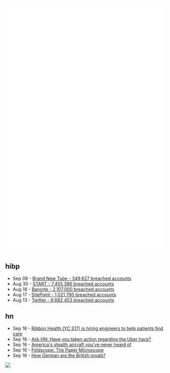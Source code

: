 ![Metrics](https://raw.githubusercontent.com/phixion/phixion/master/metrics.svg)

## hibp

<!--
for https://github.com/phixion/phixion/blob/main/.github/workflows/feeds.yml
-->
<!--START_SECTION:haveibeenpwnd-->
- Sep 08 - [Brand New Tube - 349,627 breached accounts](https://haveibeenpwned.com/PwnedWebsites#BrandNewTube)
- Aug 30 - [START - 7,455,386 breached accounts](https://haveibeenpwned.com/PwnedWebsites#Start)
- Aug 18 - [Banorte - 2,107,000 breached accounts](https://haveibeenpwned.com/PwnedWebsites#Banorte)
- Aug 17 - [SitePoint - 1,021,790 breached accounts](https://haveibeenpwned.com/PwnedWebsites#SitePoint)
- Aug 13 - [Twitter - 6,682,453 breached accounts](https://haveibeenpwned.com/PwnedWebsites#Twitter)
<!--END_SECTION:haveibeenpwnd-->

## hn

<!--
for https://github.com/phixion/phixion/blob/main/.github/workflows/feeds.yml
-->
<!--START_SECTION:hn-->
- Sep 16 - [Ribbon Health (YC S17) is hiring engineers to help patients find care](https://www.ribbonhealth.com/blog/how-ribbons-value-driven-tech-philosophy-helps-patients-find-care/)
- Sep 16 - [Ask HN: Have you taken action regarding the Uber hack?](https://news.ycombinator.com/item?id=32864721)
- Sep 16 - [America's stealth aircraft you've never heard of](https://www.sandboxx.us/blog/americas-secret-stealth-aircraft-youve-never-heard-of/)
- Sep 16 - [Foldscope: The Paper Microscope](https://foldscope.com/)
- Sep 16 - [How German are the British royals?](https://www.dw.com/en/how-german-are-the-british-royals/a-63128994)
<!--END_SECTION:hn-->

<!--
for https://yhype.me
-->
![](https://hit.yhype.me/github/profile?user_id=13013670)
